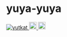 # yuya-yuya

<p align="left">
  <a href="https://github.com/yuya-yuya/yuya-yuya/">
    <img src="https://komarev.com/ghpvc/?username=yuya-yuya" alt="yutkat" />
  </a>
  <a href="https://github.com/yuya-yuya">
    <img height="20" src="https://img.shields.io/github/followers/yuya-yuya?label=follow&logo=github&style=flat" />
  </a>
  <a href="http://qiita.com/yuya-yuya">
    <img height="20" src="https://qiita-badge.apiapi.app/s/yuya-yuya/posts.svg" />
  </a>
</p>
